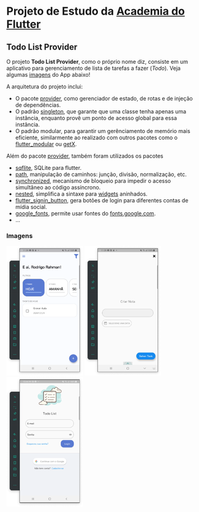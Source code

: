 # Projeto de Estudo da [Academia do Flutter](https://academiadoflutter.com.br/)
## Todo List Provider

O projeto **Todo List Provider**, como o próprio nome diz, consiste em um aplicativo para gerenciamento de lista de tarefas a fazer (*Todo*). Veja algumas [imagens](#imagens) do App abaixo!

A arquitetura do projeto inclui:

- O pacote [provider](https://pub.dev/packages/provider), como gerenciador de estado, de rotas e de injeção de dependências.
- O padrão [singleton](https://refactoring.guru/pt-br/design-patterns/singleton), que garante que uma classe tenha apenas uma instância, enquanto provê um ponto de acesso global para essa instância.
- O padrão modular, para garantir um gerênciamento de memório mais eficiente, similarmente ao realizado com outros pacotes como o [flutter_modular](https://modular.flutterando.com.br/docs/intro) ou [getX](https://github.com/jonataslaw/getx#about-get).

Além do pacote [provider](https://pub.dev/packages/provider), também foram utilizados os pacotes

- [sqflite](https://pub.dev/packages/sqflite), SQLite para flutter.
- [path](https://pub.dev/packages/path), manipulação de caminhos: junção, divisão, normalização, etc.
- [synchronized](https://pub.dev/packages/synchronized), mecanismo de bloqueio para impedir o acesso simultâneo ao código assíncrono.
- [nested](https://pub.dev/packages/nested), simplifica a sintaxe para [widgets](https://docs.flutter.dev/ui/widgets-intro) aninhados.
- [flutter_signin_button](https://pub.dev/packages/flutter_signin_button), gera botões de login para diferentes contas de mídia social.
- [google_fonts](https://pub.dev/packages/google_fonts), permite usar fontes do [fonts.google.com](https://fonts.google.com/).
- ...

### Imagens

<p float="left">
  <img src="assets/home_screen.png" width="200" />
  <img src="assets/create_todo_screen.png" width="200" /> 
  <img src="assets/login_screen.png" width="200" />
</p>


